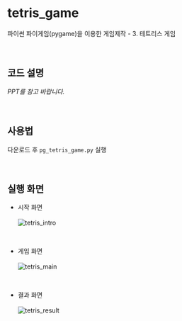 # tetris_game
파이썬 파이게임(pygame)을 이용한 게임제작 - 3. 테트리스 게임
<br><br><br>

## 코드 설명
*PPT를 참고 바랍니다.*
<br><br><br>

## 사용법
다운로드 후 <code>pg_tetris_game.py</code> 실행
<br><br><br>

## 실행 화면
- 시작 화면<br><br>
![tetris_intro](https://user-images.githubusercontent.com/121742489/211792315-ae994ff6-32b8-4a84-883b-44b39b46e1f8.png)
<br>

- 게임 화면<br><br>
![tetris_main](https://user-images.githubusercontent.com/121742489/211792332-2a294443-7d37-425b-93b1-c4550fd209ce.png)
<br>

- 결과 화면<br><br>
![tetris_result](https://user-images.githubusercontent.com/121742489/211792349-338a4015-e77c-4bc1-b9b7-9a00834fae34.png)
